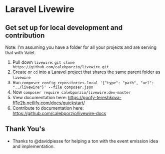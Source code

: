 # Laravel Livewire

## Get set up for local development and contribution

Note: I'm assuming you have a folder for all your projects and are serving that with Valet.

1. Pull down `livewire`: `git clone https://github.com/calebporzio/livewire.git`
2. Create or `cd` into a Laravel project that shares the same parent folder as `livewire`
3. Run `composer config repositories.local '{"type": "path", "url": "../livewire"}' --file composer.json`
4. Now `composer require calebporzio/livewire:dev-master`
5. View documentation here: https://goofy-tereshkova-ff1e2b.netlify.com/docs/quickstart/
6. Contribute to documentation here: https://github.com/calebporzio/livewire-docs

## Thank You's

- Thanks to @davidpiesse for helping a ton with the event emission idea and implementation.
